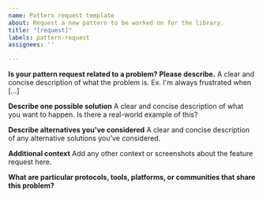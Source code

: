 ```yaml
---
name: Pattern request template
about: Request a new pattern to be worked on for the library.
title: "[request]"
labels: pattern-request
assignees: ''

---
```


**Is your pattern request related to a problem? Please describe.**
A clear and concise description of what the problem is. Ex. I'm always frustrated when [...]

**Describe one possible solution**
A clear and concise description of what you want to happen. Is there a real-world example of this?

**Describe alternatives you've considered**
A clear and concise description of any alternative solutions you've considered.

**Additional context**
Add any other context or screenshots about the feature request here.

**What are particular protocols, tools, platforms, or communities that share this problem?**
